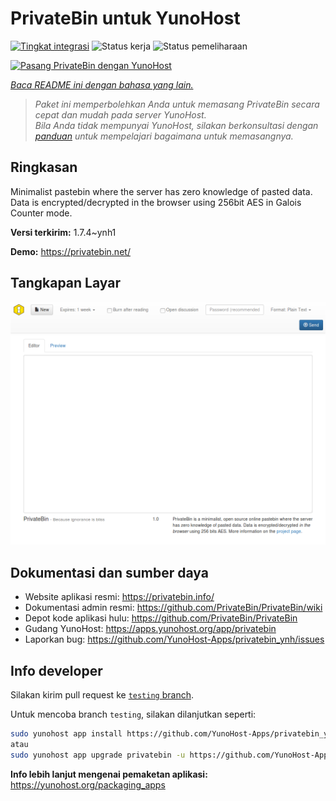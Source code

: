 <!--
N.B.: README ini dibuat secara otomatis oleh <https://github.com/YunoHost/apps/tree/master/tools/readme_generator>
Ini TIDAK boleh diedit dengan tangan.
-->

# PrivateBin untuk YunoHost

[![Tingkat integrasi](https://dash.yunohost.org/integration/privatebin.svg)](https://ci-apps.yunohost.org/ci/apps/privatebin/) ![Status kerja](https://ci-apps.yunohost.org/ci/badges/privatebin.status.svg) ![Status pemeliharaan](https://ci-apps.yunohost.org/ci/badges/privatebin.maintain.svg)

[![Pasang PrivateBin dengan YunoHost](https://install-app.yunohost.org/install-with-yunohost.svg)](https://install-app.yunohost.org/?app=privatebin)

*[Baca README ini dengan bahasa yang lain.](./ALL_README.md)*

> *Paket ini memperbolehkan Anda untuk memasang PrivateBin secara cepat dan mudah pada server YunoHost.*  
> *Bila Anda tidak mempunyai YunoHost, silakan berkonsultasi dengan [panduan](https://yunohost.org/install) untuk mempelajari bagaimana untuk memasangnya.*

## Ringkasan

Minimalist pastebin where the server has zero knowledge of pasted data. Data is encrypted/decrypted in the browser using 256bit AES in Galois Counter mode.


**Versi terkirim:** 1.7.4~ynh1

**Demo:** <https://privatebin.net/>

## Tangkapan Layar

![Tangkapan Layar pada PrivateBin](./doc/screenshots/bootstrap.png)

## Dokumentasi dan sumber daya

- Website aplikasi resmi: <https://privatebin.info/>
- Dokumentasi admin resmi: <https://github.com/PrivateBin/PrivateBin/wiki>
- Depot kode aplikasi hulu: <https://github.com/PrivateBin/PrivateBin>
- Gudang YunoHost: <https://apps.yunohost.org/app/privatebin>
- Laporkan bug: <https://github.com/YunoHost-Apps/privatebin_ynh/issues>

## Info developer

Silakan kirim pull request ke [`testing` branch](https://github.com/YunoHost-Apps/privatebin_ynh/tree/testing).

Untuk mencoba branch `testing`, silakan dilanjutkan seperti:

```bash
sudo yunohost app install https://github.com/YunoHost-Apps/privatebin_ynh/tree/testing --debug
atau
sudo yunohost app upgrade privatebin -u https://github.com/YunoHost-Apps/privatebin_ynh/tree/testing --debug
```

**Info lebih lanjut mengenai pemaketan aplikasi:** <https://yunohost.org/packaging_apps>
